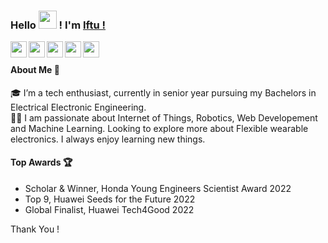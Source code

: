 
### Hello <img src="https://github.com/TheDudeThatCode/TheDudeThatCode/blob/master/Assets/Hi.gif" width="29px"> ! I'm [Iftu !](https://sites.google.com/view/miej-iftu) 

<a href="https://twitter.com/iftu119">
  <img align="left" width="26px" src="https://cdn.jsdelivr.net/npm/simple-icons@v3/icons/twitter.svg"  />
</a>
<a href="https://www.linkedin.com/in/miej-iftu/">
  <img align="left" width="26px" src="https://cdn.jsdelivr.net/npm/simple-icons@v3/icons/linkedin.svg"  />
</a>
<a href="https://www.facebook.com/iftu119">
  <img align="left" width="26px" src="https://cdn.jsdelivr.net/npm/simple-icons@v3/icons/facebook.svg" />
</a>
<a href="mailto:iftekheriftu@gmail.com">
  <img align="left" width="26px" src="https://cdn.jsdelivr.net/npm/simple-icons@v3/icons/gmail.svg" />
</a>
<a href="https://www.youtube.com/channel/UCw5o4rX6wTnihDhWIq-MkIw">
  <img align="left" width="26px" src="https://cdn.jsdelivr.net/npm/simple-icons@v3/icons/youtube.svg" />
</a>

<br />

#### About Me 🚀
🎓 I’m a tech enthusiast, currently in senior year pursuing my Bachelors in Electrical Electronic Engineering. </br>
👨‍💻  I am passionate about Internet of Things, Robotics, Web Developement and Machine Learning. 
Looking to explore more about Flexible wearable electronics. I always enjoy learning new things. </br>

#### Top Awards 🏆
- Scholar & Winner, Honda Young Engineers Scientist Award 2022
- Top 9, Huawei Seeds for the Future 2022
- Global Finalist, Huawei Tech4Good 2022


Thank You !

